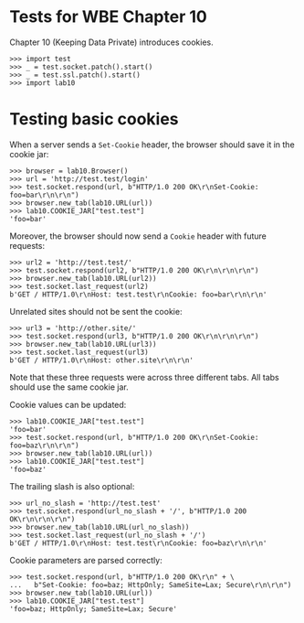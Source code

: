 Tests for WBE Chapter 10
========================

Chapter 10 (Keeping Data Private) introduces cookies.

    >>> import test
    >>> _ = test.socket.patch().start()
    >>> _ = test.ssl.patch().start()
    >>> import lab10

Testing basic cookies
=====================

When a server sends a `Set-Cookie` header, the browser should save it
in the cookie jar:

    >>> browser = lab10.Browser()
    >>> url = 'http://test.test/login'
    >>> test.socket.respond(url, b"HTTP/1.0 200 OK\r\nSet-Cookie: foo=bar\r\n\r\n")
    >>> browser.new_tab(lab10.URL(url))
    >>> lab10.COOKIE_JAR["test.test"]
    'foo=bar'

Moreover, the browser should now send a `Cookie` header with future
requests:

    >>> url2 = 'http://test.test/'
    >>> test.socket.respond(url2, b"HTTP/1.0 200 OK\r\n\r\n\r\n")
    >>> browser.new_tab(lab10.URL(url2))
    >>> test.socket.last_request(url2)
    b'GET / HTTP/1.0\r\nHost: test.test\r\nCookie: foo=bar\r\n\r\n'

Unrelated sites should not be sent the cookie:

    >>> url3 = 'http://other.site/'
    >>> test.socket.respond(url3, b"HTTP/1.0 200 OK\r\n\r\n\r\n")
    >>> browser.new_tab(lab10.URL(url3))
    >>> test.socket.last_request(url3)
    b'GET / HTTP/1.0\r\nHost: other.site\r\n\r\n'

Note that these three requests were across three different tabs. All
tabs should use the same cookie jar.

Cookie values can be updated:

    >>> lab10.COOKIE_JAR["test.test"]
    'foo=bar'
    >>> test.socket.respond(url, b"HTTP/1.0 200 OK\r\nSet-Cookie: foo=baz\r\n\r\n")
    >>> browser.new_tab(lab10.URL(url))
    >>> lab10.COOKIE_JAR["test.test"]
    'foo=baz'

The trailing slash is also optional:

    >>> url_no_slash = 'http://test.test'
    >>> test.socket.respond(url_no_slash + '/', b"HTTP/1.0 200 OK\r\n\r\n\r\n")
    >>> browser.new_tab(lab10.URL(url_no_slash))
    >>> test.socket.last_request(url_no_slash + '/')
    b'GET / HTTP/1.0\r\nHost: test.test\r\nCookie: foo=baz\r\n\r\n'

Cookie parameters are parsed correctly:

    >>> test.socket.respond(url, b"HTTP/1.0 200 OK\r\n" + \
    ...   b"Set-Cookie: foo=baz; HttpOnly; SameSite=Lax; Secure\r\n\r\n")
    >>> browser.new_tab(lab10.URL(url))
    >>> lab10.COOKIE_JAR["test.test"]
    'foo=baz; HttpOnly; SameSite=Lax; Secure'
